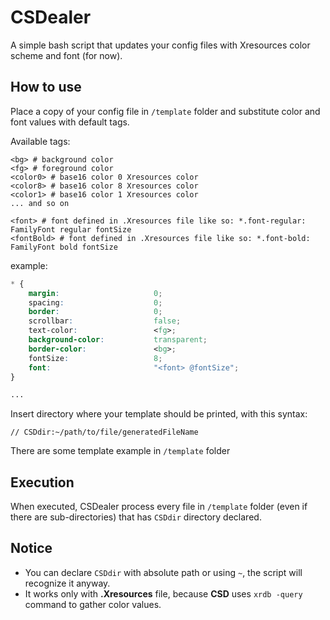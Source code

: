 # CSDealer

A simple bash script that updates your config files with Xresources color scheme and font (for now).


## How to use

Place a copy of your config file in `/template` folder and substitute color and font values with default tags.

Available tags:

```text
<bg> # background color
<fg> # foreground color
<color0> # base16 color 0 Xresources color
<color8> # base16 color 8 Xresources color
<color1> # base16 color 1 Xresources color
... and so on

<font> # font defined in .Xresources file like so: *.font-regular: FamilyFont regular fontSize
<fontBold> # font defined in .Xresources file like so: *.font-bold: FamilyFont bold fontSize
```

example:

```css
* {
    margin:                     0;
    spacing:                    0;
    border:                     0;
    scrollbar:                  false;
    text-color:                 <fg>;
    background-color:           transparent;
    border-color:               <bg>;
    fontSize:                   8;
    font:                       "<font> @fontSize";
}

...
```

Insert directory where your template should be printed, with this syntax:

```
// CSDdir:~/path/to/file/generatedFileName
```

There are some template example in `/template` folder

## Execution

When executed, CSDealer process every file in `/template` folder (even if there are sub-directories)  that has `CSDdir` directory declared.

## Notice

- You can declare `CSDdir` with absolute path or using `~`, the script will recognize it anyway.
- It works only with **.Xresources** file, because **CSD** uses `xrdb -query` command to gather color values.